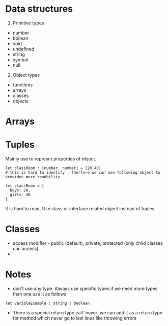 # Data structures

1. Primitive types
 -  number
 - bollean 
 - void
 - undefined
 - string 
 - symbol
 - null

2. Object types
 - functions
 - arrays 
 - classes
 - objects

# Arrays

# Tuples

Mainly use to represnt properties of object. 

```
let classRoom : [number, number] = [20,40]
# this is hard to identify , therfore we can use following object to provides more readbility

let classRoom = {
  boys: 20,
  girls: 40
}
```

It is hard to read, Use class or interface related object instead of tuples.

# Classes
 
 - access modifier - public (default), private, protected (only child classes can access)
 - 

# Notes

* don't use any type. Always use specific types if we need more types than one use it as follows

```
let varibleExample : string | boolean
```

* There is a special return type call 'never' we can add it as a return type for method which never go to last lines like throwing errors
